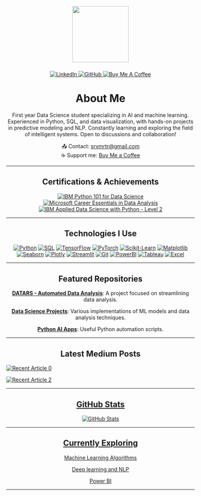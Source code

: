 <div align="center"> <img height="150" src="https://media1.tenor.com/m/d54XfQ2BGwcAAAAd/raccoon-circle-dance-round.gif" /> </div> 

### 

<div align="center">
  <a href="https://www.linkedin.com/in/sarvamm/">
    <img src="https://img.shields.io/badge/LinkedIn-blue?style=for-the-badge&logo=linkedin&logoColor=white" alt="LinkedIn">
  </a>
  <a href="https://github.com/sarvamm">
    <img src="https://img.shields.io/badge/GitHub-black?style=for-the-badge&logo=github&logoColor=white" alt="GitHub">
  </a>
  <a href="https://www.buymeacoffee.com/astrayn" target="_blank">
    <img src="https://img.shields.io/badge/Buy%20Me%20a%20Coffee-yellow?style=for-the-badge&logo=buymeacoffee&logoColor=white" alt="Buy Me A Coffee">
  </a>
</div>



### 

<h1 align="center">About Me</h1>

<p align="center">First year Data Science student specializing in AI and machine learning.
Experienced in Python, SQL, and data visualization, with hands-on projects in predictive modeling and NLP. 
Constantly learning and exploring the field of intelligent systems. 
Open to discussions and collaboration!</p>

<div align="center">
  📤 Contact: <a href="mailto:srvmrtr@gmail.com">srvmrtr@gmail.com</a><br>
  ☕ Support me: <a href="https://buymeacoffee.com/sarvamm">Buy Me a Coffee</a>
</div>

---

<div align="center">
  <h2>Certifications & Achievements</h2>
</div>
<div align="center">
  <a href="https://courses.skillsbuild.skillsnetwork.site/certificates/e70814ac583942ab8bde2eb54f28f4a5">
    <img src="https://img.shields.io/badge/IBM-Python_101_for_Data_Science-1F70C1?style=for-the-badge&logo=ibm&logoColor=white" alt="IBM Python 101 for Data Science">
  </a>
  <a href="https://www.linkedin.com/learning/certificates/2eda5be3e1f78fcdc719a50ac113ca07df10ef528119085965a29339b5b47605">
    <img src="https://img.shields.io/badge/Microsoft-Career_Essentials_in_Data_Analysis-0078D4?style=for-the-badge&logo=microsoft&logoColor=white" alt="Microsoft Career Essentials in Data Analysis">
  </a>
  <a href="https://www.credly.com/badges/cfa0a380-0ad6-4039-8e35-e07fa1c8733e/linked_in_profile">
    <img src="https://img.shields.io/badge/IBM-Applied_Data_Science_with_Python_Level_2-1F70C1?style=for-the-badge&logo=ibm&logoColor=white" alt="IBM Applied Data Science with Python - Level 2">
  </a>
</div>



---

<h2 align="center">Technologies I Use</h2>

<div align="center">
  <a href="https://www.python.org/"><img src="https://img.shields.io/pypi/pyversions/pandas.svg" alt="Python"></a>
  <a href="https://www.postgresql.org/"><img src="https://img.shields.io/badge/SQL-4479A1?style=flat&logo=postgresql&logoColor=white" alt="SQL"></a>
  <a href="https://www.tensorflow.org/"><img src="https://img.shields.io/pypi/v/tensorflow.svg?label=TensorFlow" alt="TensorFlow"></a>
  <a href="https://pytorch.org/"><img src="https://img.shields.io/pypi/v/torch.svg?label=PyTorch" alt="PyTorch"></a>
  <a href="https://scikit-learn.org/"><img src="https://img.shields.io/pypi/v/scikit-learn.svg?label=Scikit-Learn" alt="Scikit-Learn"></a>
  <a href="https://matplotlib.org/"><img src="https://img.shields.io/pypi/v/matplotlib.svg?label=Matplotlib" alt="Matplotlib"></a>
  <a href="https://seaborn.pydata.org/"><img src="https://img.shields.io/pypi/v/seaborn.svg?label=Seaborn" alt="Seaborn"></a>
  <a href="https://plotly.com/"><img src="https://img.shields.io/pypi/v/plotly.svg?label=Plotly" alt="Plotly"></a>
  <a href="https://streamlit.io/"><img src="https://img.shields.io/pypi/v/streamlit.svg?label=Streamlit" alt="Streamlit"></a>
  <a href="https://git-scm.com/"><img src="https://img.shields.io/badge/Git-F05032?style=flat&logo=git&logoColor=white" alt="Git"></a>
  <a href="https://powerbi.microsoft.com/"><img src="https://img.shields.io/badge/PowerBI-F2C811?style=flat&logo=power-bi&logoColor=black" alt="PowerBI"></a>
  <a href="https://www.tableau.com/"><img src="https://img.shields.io/badge/Tableau-E97627?style=flat&logo=Tableau&logoColor=white" alt="Tableau"></a>
  <a href="https://www.microsoft.com/excel"><img src="https://img.shields.io/badge/Excel-217346?style=flat&logo=microsoft-excel&logoColor=white" alt="Excel"></a>
</div>

---

<h2 align="center"> Featured Repositories</h2>

<div align="center">
  <p><strong><a href="https://github.com/Sarvamm/DATARS---Automated-Data-Analysis">DATARS - Automated Data Analysis</a></strong>: A project focused on streamlining data analysis.</p>
  <p><strong><a href="https://github.com/Sarvamm/Data-Science-Projects">Data Science Projects</a></strong>: Various implementations of ML models and data analysis techniques.</p>
  <p><strong><a href="https://github.com/Sarvamm/Python-AI-Apps">Python AI Apps</a></strong>: Useful Python automation scripts.</p>
</div>

---

<h2 align="center"> Latest Medium Posts</h2>
 <a target="_blank" href="https://github-readme-medium-recent-article.vercel.app/medium/@srvmrtr/0"><img src="https://github-readme-medium-recent-article.vercel.app/medium/@srvmrtr/0" alt="Recent Article 0"> 

<a target="_blank" href="https://github-readme-medium-recent-article.vercel.app/medium/@srvmrtr/1"><img src="https://github-readme-medium-recent-article.vercel.app/medium/@srvmrtr/1" alt="Recent Article 2"> 


---
<h2 align="center"> GitHub Stats</h2>

<div align="center">
  <img src="https://github-readme-stats.vercel.app/api?username=Sarvamm&show_icons=true&theme=dark" alt="GitHub Stats">
</div>

---
<h2 align="center"> Currently Exploring</h2>

<div align="center">
  <p>Machine Learning Algorithms</p>
  <p>Deep learning and NLP</p>
  <p>Power BI</p>
</div>

---
